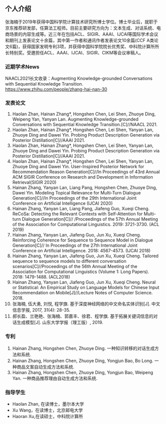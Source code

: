 ## 个人介绍
张海楠于2019年获得中国科学院计算技术研究所博士学位。博士毕业后，就职于京东推荐研发部，任算法工程师。目前主要研究方向为：文本生成、对话系统、电商场景的内容生成等。近三年在包括ACL、SIGIR、AAAI、IJCAI等国际学术会议和期刊上发表论文十余篇，其中第一作者和通讯作者发表论文10余篇(CCF A类论文6篇)，获得国家发明专利3项，并获得中国科学院院长优秀奖、中科院计算所所长特别奖。受邀担任ACL、AAAI、IJCAI、SIGIR、CIKM等会议审稿人。

### 近期学术News
NAACL2021长文收录：Augmenting Knowledge-grounded Conversations with Sequential Knowledge Transition. https://www.zhihu.com/people/zhang-hai-nan-30

### 发表论文
1. Haolan Zhan, Hainan Zhang*, Hongshen Chen, Lei Shen, Zhuoye Ding, Weipeng Yan, Yanyan Lan. Augmenting Knowledge-grounded Conversations with Sequential Knowledge Transition.[C]//NAACL 2021.
2. Haolan Zhan, Hainan Zhang*, Hongshen Chen, Lei Shen, Yanyan Lan, Zhuoye Ding and Dawei Yin. Probing Product Description Generation via Posterior Distillation[C]//AAAI 2021.
3. Haolan Zhan, Hainan Zhang*, Hongshen Chen, Lei Shen, Yanyan Lan, Zhuoye Ding and Dawei Yin. Probing Product Description Generation via Posterior Distillation[C]//AAAI 2021.
4. Haolan Zhan, Hainan Zhang*, Hongshen Chen, Lei Shen, Yanyan Lan, Zhuoye Ding and Dawei Yin. User-Inspired Posterior Network for Recommendation Reason Generation[C]//In Proceedings of 43rd Annual ACM SIGIR Conference on Research and Development in Information Retrieval(SIGIR 2020)
5. Hainan Zhang, Yanyan Lan, Liang Pang, Hongshen Chen, Zhuoye Ding, Dawei Yin. Modeling Topical Relevance for Multi-Turn Dialogue Generation[C]//In Proceedings of the 29th International Joint Conference on Artificial Intelligence (IJCAI 2020)
6. Hainan Zhang, Yanyan Lan, Liang Pang, Jiafeng Guo, Xueqi Cheng. ReCoSa: Detecting the Relevant Contexts with Self-Attention for Multi-turn Dialogue Generation[C]// /Proceedings of the 57th Annual Meeting of the Association for Computational Linguistics. 2019: 3721-3730. (ACL 2019)
7. Hainan Zhang, Yanyan Lan, Jiafeng Guo, Jun Xu, Xueqi Cheng. Reinforcing Coherence for Sequence to Sequence Model in Dialogue Generation[C]// In Proceedings of the 27th International Joint Conference on Artificial Intelligence. 2018: 4567-4573. (IJCAI 2018)
8. Hainan Zhang, Yanyan Lan, Jiafeng Guo, Jun Xu, Xueqi Cheng. Tailored sequence to sequence models to different conversation scenarios[C]//Proceedings of the 56th Annual Meeting of the Association for Computational Linguistics (Volume 1: Long Papers). 2018: 1479-1488. (ACL2018)
9. Hainan Zhang, Yanyan Lan, Jiafeng Guo, Jun Xu, Xueqi Cheng. Neural or Statistical: An Empirical Study on Language Models for Chinese Input Recommendation on Mobile[J]//Lecture Notes of Computer Science. 2018.
10. 张海楠, 伍大勇, 刘悦, 程学旗. 基于深度神经网络的中文命名实体识别[J]. 中文信息学报, 2017, 31(4): 28-35.
11. 郝长盈、兰艳艳、张海楠、郭嘉丰、徐君、程学旗. 基于拓展关键词信息的对话生成模型[J]. 山东大学学报（理工版）, 2019.

### 专利
1. Hainan Zhang, Hongshen Chen, Zhuoye Ding. 一种知识转移的对话生成方法和系统. 
2. Hainan Zhang, Hongshen Chen, Zhuoye Ding, Yongjun Bao, Bo Long. 一种商品文案自动生成方法和系统. 
3. Hainan Zhang, Hongshen Chen, Zhuoye Ding, Yongjun Bao, Weipeng Yan. 一种商品推荐理由自动生成方法和系统.

### 指导学生
* Haolan Zhan, 在读博士，墨尔本大学
* Xu Wang，在读博士，北京邮电大学
* Haoran Xu,在读硕士，中科院计算所

